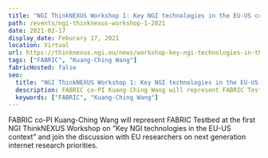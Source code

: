 ```yaml
---
title: "NGI ThinkNEXUS Workshop 1: Key NGI technologies in the EU-US context"
path: /events/ngi-thinknexus-workshop-1-2021
date: 2021-02-17
display_date: Feburary 17, 2021
location: Virtual
url: https://thinknexus.ngi.eu/news/workshop-key-ngi-technologies-in-the-eu-us-context/
tags: ["FABRIC", "Kuang-Ching Wang"]
fabricHosted: false
seo:
  title: "NGI ThinkNEXUS Workshop 1: Key NGI technologies in the EU-US context"
  description: FABRIC co-PI Kuang-Ching Wang will represent FABRIC Testbed at the first NGI ThinkNEXUS Workshop on ”Key NGI technologies in the EU-US context” and join the discussion with EU researchers on next generation internet research priorities.
  keywords: ["FABRIC", "Kuang-Ching Wang"]
---
```


FABRIC co-PI Kuang-Ching Wang will represent FABRIC Testbed at the first NGI ThinkNEXUS Workshop on ”Key NGI technologies in the EU-US context” and join the discussion with EU researchers on next generation internet research priorities.
